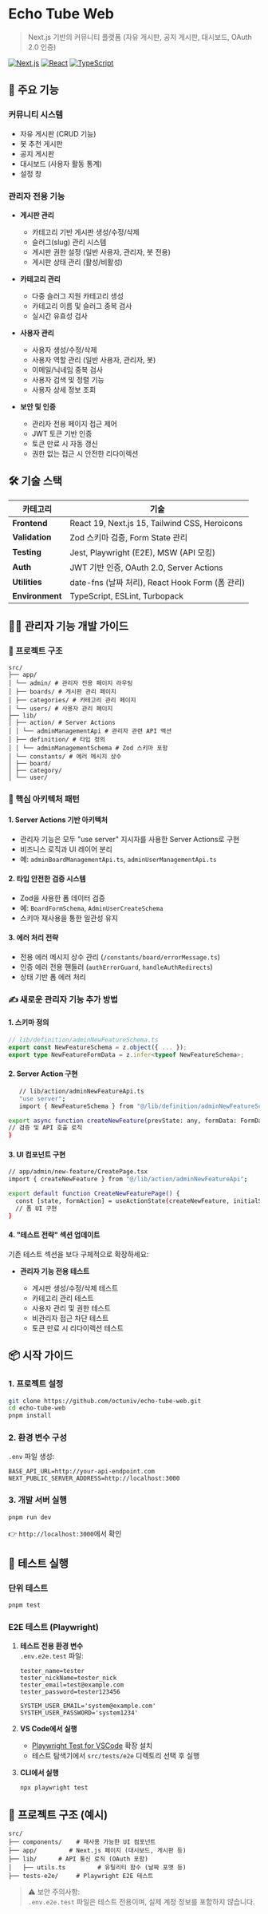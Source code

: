 # Echo Tube Web

> Next.js 기반의 커뮤니티 플랫폼 (자유 게시판, 공지 게시판, 대시보드, OAuth 2.0 인증)

[![Next.js](https://img.shields.io/badge/Next.js-15.2.4-blue?logo=nextdotjs)](https://nextjs.org/)
[![React](https://img.shields.io/badge/React-19.0.0-%2361DAFB?logo=react)](https://react.dev/)
[![TypeScript](https://img.shields.io/badge/TypeScript-5.7.3-%233178C6?logo=typescript)](https://www.typescriptlang.org/)

## 🚀 주요 기능

### **커뮤니티 시스템**

- 자유 게시판 (CRUD 기능)
- 봇 추천 게시판
- 공지 게시판
- 대시보드 (사용자 활동 통계)
- 설정 창

### **관리자 전용 기능**

- **게시판 관리**

  - 카테고리 기반 게시판 생성/수정/삭제
  - 슬러그(slug) 관리 시스템
  - 게시판 권한 설정 (일반 사용자, 관리자, 봇 전용)
  - 게시판 상태 관리 (활성/비활성)

- **카테고리 관리**

  - 다중 슬러그 지원 카테고리 생성
  - 카테고리 이름 및 슬러그 중복 검사
  - 실시간 유효성 검사

- **사용자 관리**
  - 사용자 생성/수정/삭제
  - 사용자 역할 관리 (일반 사용자, 관리자, 봇)
  - 이메일/닉네임 중복 검사
  - 사용자 검색 및 정렬 기능
  - 사용자 상세 정보 조회
- **보안 및 인증**
  - 관리자 전용 페이지 접근 제어
  - JWT 토큰 기반 인증
  - 토큰 만료 시 자동 갱신
  - 권한 없는 접근 시 안전한 리다이렉션

## 🛠 기술 스택

| 카테고리        | 기술                                            |
| --------------- | ----------------------------------------------- |
| **Frontend**    | React 19, Next.js 15, Tailwind CSS, Heroicons   |
| **Validation**  | Zod 스키마 검증, Form State 관리                |
| **Testing**     | Jest, Playwright (E2E), MSW (API 모킹)          |
| **Auth**        | JWT 기반 인증, OAuth 2.0, Server Actions        |
| **Utilities**   | date-fns (날짜 처리), React Hook Form (폼 관리) |
| **Environment** | TypeScript, ESLint, Turbopack                   |

## 👨‍💻 관리자 기능 개발 가이드

### 📂 프로젝트 구조

```
src/
├── app/
│ └── admin/ # 관리자 전용 페이지 라우팅
│ ├── boards/ # 게시판 관리 페이지
│ ├── categories/ # 카테고리 관리 페이지
│ └── users/ # 사용자 관리 페이지
├── lib/
│ ├── action/ # Server Actions
│ │ └── adminManagementApi # 관리자 관련 API 액션
│ ├── definition/ # 타입 정의
│ │ └── adminManagementSchema # Zod 스키마 포함
│ └── constants/ # 에러 메시지 상수
│ ├── board/
│ ├── category/
│ └── user/
```

### 🧩 핵심 아키텍처 패턴

#### 1. **Server Actions 기반 아키텍처**

- 관리자 기능은 모두 "use server" 지시자를 사용한 Server Actions로 구현
- 비즈니스 로직과 UI 레이어 분리
- 예: `adminBoardManagementApi.ts`, `adminUserManagementApi.ts`

#### 2. **타입 안전한 검증 시스템**

- Zod을 사용한 폼 데이터 검증
- 예: `BoardFormSchema`, `AdminUserCreateSchema`
- 스키마 재사용을 통한 일관성 유지

#### 3. **에러 처리 전략**

- 전용 에러 메시지 상수 관리 (`/constants/board/errorMessage.ts`)
- 인증 에러 전용 핸들러 (`authErrorGuard`, `handleAuthRedirects`)
- 상태 기반 폼 에러 처리

### ✍️ 새로운 관리자 기능 추가 방법

#### 1. **스키마 정의**

```ts
// lib/definition/adminNewFeatureSchema.ts
export const NewFeatureSchema = z.object({ ... });
export type NewFeatureFormData = z.infer<typeof NewFeatureSchema>;
```

#### 2. **Server Action 구현**

```bash
   // lib/action/adminNewFeatureApi.ts
   "use server";
   import { NewFeatureSchema } from "@/lib/definition/adminNewFeatureSchema";

export async function createNewFeature(prevState: any, formData: FormData) {
// 검증 및 API 호출 로직
}
```

#### 3. **UI 컴포넌트 구현**

```bash
// app/admin/new-feature/CreatePage.tsx
import { createNewFeature } from "@/lib/action/adminNewFeatureApi";

export default function CreateNewFeaturePage() {
  const [state, formAction] = useActionState(createNewFeature, initialState);
  // 폼 UI 구현
}
```

#### 4. "테스트 전략" 섹션 업데이트

기존 테스트 섹션을 보다 구체적으로 확장하세요:

- **관리자 기능 전용 테스트**

  - 게시판 생성/수정/삭제 테스트
  - 카테고리 관리 테스트
  - 사용자 관리 및 권한 테스트
  - 비관리자 접근 차단 테스트
  - 토큰 만료 시 리다이렉션 테스트

## 📦 시작 가이드

### 1. 프로젝트 설정

```bash
git clone https://github.com/octuniv/echo-tube-web.git
cd echo-tube-web
pnpm install
```

### 2. 환경 변수 구성

`.env` 파일 생성:

```env
BASE_API_URL=http://your-api-endpoint.com
NEXT_PUBLIC_SERVER_ADDRESS=http://localhost:3000
```

### 3. 개발 서버 실행

```bash
pnpm run dev
```

👉 `http://localhost:3000`에서 확인

## 🧪 테스트 실행

### 단위 테스트

```bash
pnpm test
```

### E2E 테스트 (Playwright)

1. **테스트 전용 환경 변수**  
    `.env.e2e.test` 파일:

   ```env
   tester_name=tester
   tester_nickName=tester_nick
   tester_email=test@example.com
   tester_password=tester123456

   SYSTEM_USER_EMAIL='system@example.com'
   SYSTEM_USER_PASSWORD='system1234'
   ```

2. **VS Code에서 실행**

   - [Playwright Test for VSCode](https://marketplace.visualstudio.com/items?itemName=ms-playwright.playwright) 확장 설치
   - 테스트 탐색기에서 `src/tests/e2e` 디렉토리 선택 후 실행

3. **CLI에서 실행**
   ```bash
   npx playwright test
   ```

## 📂 프로젝트 구조 (예시)

```
src/
├── components/    # 재사용 가능한 UI 컴포넌트
├── app/         # Next.js 페이지 (대시보드, 게시판 등)
├── lib/      # API 통신 로직 (OAuth 포함)
│   ├── utils.ts         # 유틸리티 함수 (날짜 포맷 등)
├── tests-e2e/     # Playwright E2E 테스트
```

> ⚠️ 보안 주의사항:  
> `.env.e2e.test` 파일은 테스트 전용이며, 실제 계정 정보를 포함하지 않습니다.
